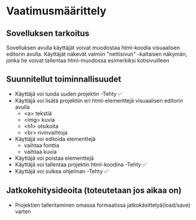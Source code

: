 # Vaatimusmäärittely

## Sovelluksen tarkoitus
Sovelluksen avulla käyttäjät voivat muodostaa html-koodia visuaalisen editorin avulla. Käyttäjät näkevät valmiin "nettisivun" -kaltaisen näkymän, jonka he voivat tallentaa html-muodossa esimerkiksi kotisivuilleen

## Suunnitellut toiminnallisuudet
- Käyttäjä voi luoda uuden projektin  -Tehty ✅
- Käyttäjä voi lisätä projektiin eri html-elementtejä visuaalisen editorin avulla
    - \<a> tekstiä
    - \<img> kuvia
    - \<h1> otsikoita
    - \<br> rivinvaihtoja
- Käyttäjä voi editoida elementtejä
    - vaihtaa fonttia
     - vaihtaa kuvia
- Käyttäjä voi poistaa elementtejä
- Käyttäjä voi tallentaa projektin html-koodina  -Tehty ✅
- Käyttäjä voi sulkea ohjelman  -Tehty ✅
## Jatkokehitysideoita (toteutetaan jos aikaa on)
- Projektien tallentaminen omassa formaatissa jatkokäsittelyä(load/save) varten
